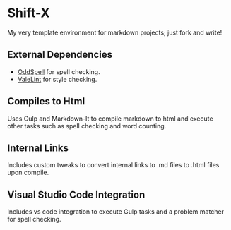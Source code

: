 # Shift-X

My very template environment for markdown projects; just fork and write!

## External Dependencies

- [OddSpell](https://github.com/Nevenall/OddSpell) for spell checking.
- [ValeLint](https://github.com/ValeLint/vale/) for style checking.

## Compiles to Html

Uses Gulp and Markdown-It to compile markdown to html and execute other tasks such as spell checking and word counting.

## Internal Links

Includes custom tweaks to convert internal links to .md files to .html files upon compile.

## Visual Studio Code Integration

Includes vs code integration to execute Gulp tasks and a problem matcher for spell checking.
